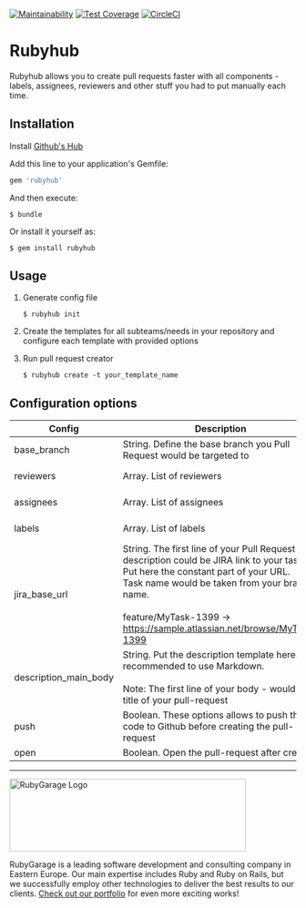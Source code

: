 [![Maintainability](https://api.codeclimate.com/v1/badges/c62b766b3425f4176152/maintainability)](https://codeclimate.com/github/rubygarage/rubyhub/maintainability)
[![Test Coverage](https://api.codeclimate.com/v1/badges/c62b766b3425f4176152/test_coverage)](https://codeclimate.com/github/rubygarage/rubyhub/test_coverage)
[![CircleCI](https://circleci.com/gh/circleci/circleci-docs.svg?style=svg)](https://circleci.com/gh/rubygarage/rubyhub)
# Rubyhub

Rubyhub allows you to create pull requests faster with all сomponents - labels, assignees, reviewers and other stuff you had to put manually each time.

## Installation

Install [Github's Hub](https://github.com/github/hub)

Add this line to your application's Gemfile:

```ruby
gem 'rubyhub'
```

And then execute:

    $ bundle

Or install it yourself as:

    $ gem install rubyhub

## Usage

1. Generate config file

    `$ rubyhub init`

2. Create the templates for all subteams/needs in your repository and configure each template with provided options

2. Run pull request creator

    `$ rubyhub create -t your_template_name`

## Configuration options
| Config                | Description                                                                                                                                                                                                                                                         | Example                                |
|-----------------------|---------------------------------------------------------------------------------------------------------------------------------------------------------------------------------------------------------------------------------------------------------------------|----------------------------------------|
| base_branch           | String. Define the base branch you Pull Request would be targeted to                                                                                                                                                                                                | develop                                |
| reviewers             | Array. List of reviewers                                                                                                                                                                                                                                            | - some_user<br>- another_user          |
| assignees             | Array. List of assignees                                                                                                                                                                                                                                            | - some_user<br>- another_user          |
| labels                | Array. List of labels                                                                                                                                                                                                                                               | - needs_review<br>- some_another_label |
| jira_base_url         | String. The first line of your Pull Request description could be JIRA link to your task<br>Put here the constant part of your URL.<br>Task name would be taken from your branch name.<br><br>feature/MyTask-1399 -> https://sample.atlassian.net/browse/MyTask-1399 | https://sample.atlassian.net/browse/   |
| description_main_body | String. Put the description template here. We recommended to use Markdown.<br><br>Note: The first line of your body - would be a title of your pull-request                                                                                                         | Feature / RGWEB<br><br>Great moments!  |
| push                  | Boolean. These options allows to push the code to Github before creating the pull-request                                                                                                                                                                           | true                                   |
| open                  | Boolean. Open the pull-request after creating                                                                                                                                                                                                                       | true                                   |


---
<a href="https://rubygarage.org/"><img src="https://rubygarage.s3.amazonaws.com/assets/assets/rg_color_logo_horizontal-919afc51a81d2e40cb6a0b43ee832e3fcd49669d06785156d2d16fd0d799f89e.png" alt="RubyGarage Logo" width="415" height="128"></a>

RubyGarage is a leading software development and consulting company in Eastern Europe. Our main expertise includes Ruby and Ruby on Rails, but we successfully employ other technologies to deliver the best results to our clients. [Check out our portfolio](https://rubygarage.org/portfolio) for even more exciting works!
